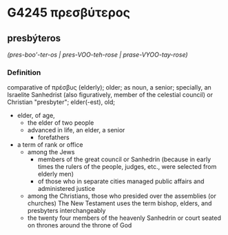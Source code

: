 # G4245 πρεσβύτερος

## presbýteros

_(pres-boo'-ter-os | pres-VOO-teh-rose | prase-VYOO-tay-rose)_

### Definition

comparative of πρέσβυς (elderly); older; as noun, a senior; specially, an Israelite Sanhedrist (also figuratively, member of the celestial council) or Christian "presbyter"; elder(-est), old; 

- elder, of age,
  - the elder of two people
  - advanced in life, an elder, a senior
    - forefathers
- a term of rank or office
  - among the Jews
    - members of the great council or Sanhedrin (because in early times the rulers of the people, judges, etc., were selected from elderly men)
    - of those who in separate cities managed public affairs and administered justice
  - among the Christians, those who presided over the assemblies (or churches) The New Testament uses the term bishop, elders, and presbyters interchangeably
  - the twenty four members of the heavenly Sanhedrin or court seated on thrones around the throne of God
